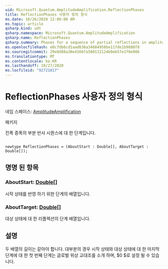 ```yaml
---
uid: Microsoft.Quantum.AmplitudeAmplification.ReflectionPhases
title: ReflectionPhases 사용자 정의 형식
ms.date: 10/26/2020 12:00:00 AM
ms.topic: article
qsharp.kind: udt
qsharp.namespace: Microsoft.Quantum.AmplitudeAmplification
qsharp.name: ReflectionPhases
qsharp.summary: Phases for a sequence of partial reflections in amplitude amplification.
ms.openlocfilehash: e0c7db6cd1aad636a34684958be117de1b9888f8
ms.sourcegitcommit: 29e0d88a30e4166fa580132124b0eb57e1f0e986
ms.translationtype: MT
ms.contentlocale: ko-KR
ms.lasthandoff: 10/27/2020
ms.locfileid: "92721817"
---
```

# <a name="reflectionphases-user-defined-type"></a>ReflectionPhases 사용자 정의 형식

네임 스페이스: [AmplitudeAmplification](xref:Microsoft.Quantum.AmplitudeAmplification)

패키지 [](https://nuget.org/packages/)


진폭 증폭의 부분 반사 시퀀스에 대 한 단계입니다.

```qsharp

newtype ReflectionPhases = (AboutStart : Double[], AboutTarget : Double[]);
```



## <a name="named-items"></a>명명 된 항목

### <a name="aboutstart--double"></a>AboutStart: [Double](xref:microsoft.quantum.lang-ref.double)[]

시작 상태를 반영 하기 위한 단계의 배열입니다.
### <a name="abouttarget--double"></a>AboutTarget: [Double](xref:microsoft.quantum.lang-ref.double)[]

대상 상태에 대 한 리플렉션의 단계 배열입니다.

## <a name="remarks"></a>설명

두 배열의 길이는 같아야 합니다. 대부분의 경우 시작 상태와 대상 상태에 대 한 마지막 단계에 대 한 첫 번째 단계는 글로벌 위상 교대조를 소개 하며, $0 $로 설정 될 수 있습니다.